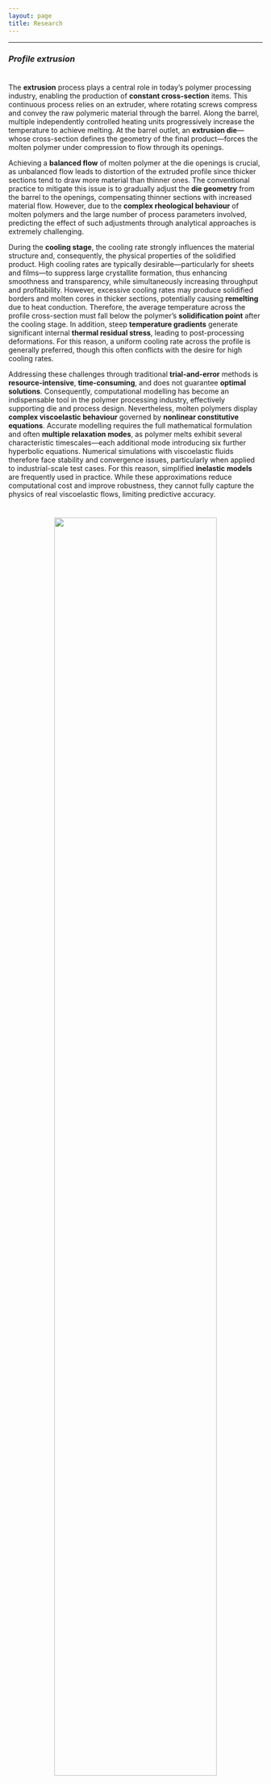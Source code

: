 ```yaml
---
layout: page
title: Research
---
```


---

### _Profile extrusion_

<p style="margin-bottom:1cm;"></p>

The **extrusion** process plays a central role in today’s polymer processing industry, enabling the production of **constant cross-section** items. This continuous process relies on an extruder, where rotating screws compress and convey the raw polymeric material through the barrel. Along the barrel, multiple independently controlled heating units progressively increase the temperature to achieve melting. At the barrel outlet, an **extrusion die**—whose cross-section defines the geometry of the final product—forces the molten polymer under compression to flow through its openings.

Achieving a **balanced flow** of molten polymer at the die openings is crucial, as unbalanced flow leads to distortion of the extruded profile since thicker sections tend to draw more material than thinner ones. The conventional practice to mitigate this issue is to gradually adjust the **die geometry** from the barrel to the openings, compensating thinner sections with increased material flow. However, due to the **complex rheological behaviour** of molten polymers and the large number of process parameters involved, predicting the effect of such adjustments through analytical approaches is extremely challenging.

During the **cooling stage**, the cooling rate strongly influences the material structure and, consequently, the physical properties of the solidified product. High cooling rates are typically desirable—particularly for sheets and films—to suppress large crystallite formation, thus enhancing smoothness and transparency, while simultaneously increasing throughput and profitability. However, excessive cooling rates may produce solidified borders and molten cores in thicker sections, potentially causing **remelting** due to heat conduction. Therefore, the average temperature across the profile cross-section must fall below the polymer’s **solidification point** after the cooling stage. In addition, steep **temperature gradients** generate significant internal **thermal residual stress**, leading to post-processing deformations. For this reason, a uniform cooling rate across the profile is generally preferred, though this often conflicts with the desire for high cooling rates.

Addressing these challenges through traditional **trial-and-error** methods is **resource-intensive**, **time-consuming**, and does not guarantee **optimal solutions**. Consequently, computational modelling has become an indispensable tool in the polymer processing industry, effectively supporting die and process design. Nevertheless, molten polymers display **complex viscoelastic behaviour** governed by **nonlinear constitutive equations**. Accurate modelling requires the full mathematical formulation and often **multiple relaxation modes**, as polymer melts exhibit several characteristic timescales—each additional mode introducing six further hyperbolic equations. Numerical simulations with viscoelastic fluids therefore face stability and convergence issues, particularly when applied to industrial-scale test cases. For this reason, simplified **inelastic models** are frequently used in practice. While these approximations reduce computational cost and improve robustness, they cannot fully capture the physics of real viscoelastic flows, limiting predictive accuracy.

<p style="margin-bottom:1cm;"></p>

<div class="row">
  <div class="column" style="width:100%; text-align:center;">
    <img style="width:80%; display:block; margin-left:auto; margin-right:auto;" src="{{ 'public/complex_profile_p.png' | relative_url }}">
  </div>
  <div class="column" style="width:100%; text-align:center;">
    <img style="width:80%; display:block; margin-left:auto; margin-right:auto;" src="{{ 'public/complex_profile_u.png' | relative_url }}">
  </div>
</div>
<div class="row">
  <div class="column" style="width:100%; text-align:center;">
    Pressure distribution in a complex profile extrusion.
  </div>
  <div class="column" style="width:100%; text-align:center;">
    Velocity magnitude distribution in a complex profile extrusion.
  </div>
</div>

<p style="margin-bottom:1cm;"></p>

In \[[G.M. Magalhães et al, 2025](https://doi.org/10.1063/5.0282477)], we developed a **coupled solver** for **multi-mode viscoelastic flows** within the foam-extend framework. In this approach, pressure, velocity, and one selected viscoelastic mode are solved simultaneously in a single block system, while the remaining modes are treated using a **segregated procedure**. A central question arises regarding the choice of which mode to include in the coupled system, as this decision can significantly influence both computational efficiency and solution accuracy. The study systematically analyses the effects of coupling each individual mode in a six-mode fluid for a **profile extrusion** case. Furthermore, a novel convergence assessment strategy is proposed, based on physically meaningful flow characteristics—such as total pressure drop and outlet flow distribution—rather than relying exclusively on numerical residuals. This **physically informed metric** avoids inconsistencies stemming from different residual normalisations between segregated and fully coupled solvers, providing a more robust and reliable measure of convergence across different simulation strategies.
